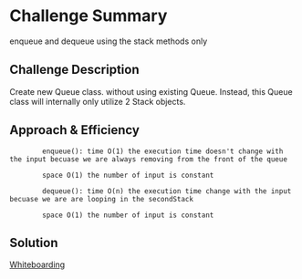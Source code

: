 # Challenge Summary
<!-- Short summary or background information -->
enqueue and dequeue using the stack methods only

## Challenge Description
<!-- Description of the challenge -->
Create new Queue class. without using existing Queue. Instead, this Queue class will internally only utilize 2 Stack objects.

## Approach & Efficiency
<!-- What approach did you take? Why? What is the Big O space/time for this approach? -->
 
            enqueue(): time O(1) the execution time doesn't change with the input becuase we are always removing from the front of the queue

            space O(1) the number of input is constant

            dequeue(): time O(n) the execution time change with the input becuase we are are looping in the secondStack

            space O(1) the number of input is constant
## Solution
<!-- Embedded whiteboard image -->
[Whiteboarding](https://drive.google.com/file/d/1Q1FCGDgTllynq0u68diGr44eY4AGLZQN/view?usp=sharing)
